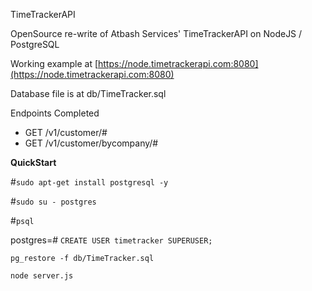 TimeTrackerAPI

OpenSource re-write of Atbash Services' TimeTrackerAPI on NodeJS / PostgreSQL

Working example at [https://node.timetrackerapi.com:8080](https://node.timetrackerapi.com:8080)

Database file is at db/TimeTracker.sql

Endpoints Completed
 * GET /v1/customer/#
 * GET /v1/customer/bycompany/#


**QuickStart**

#`sudo apt-get install postgresql -y`

#`sudo su - postgres`

#`psql`

postgres=# `CREATE USER timetracker SUPERUSER;`

`pg_restore -f db/TimeTracker.sql`

`node server.js`
